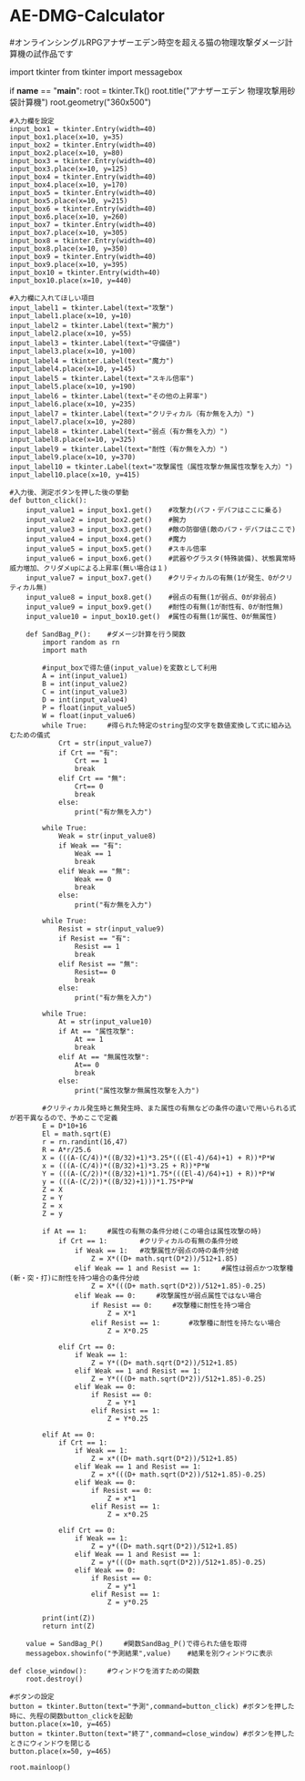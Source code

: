 # AE-DMG-Calculator
#オンラインシングルRPGアナザーエデン時空を超える猫の物理攻撃ダメージ計算機の試作品です

import tkinter
from tkinter import messagebox

if __name__ == "__main__":
    root = tkinter.Tk()
    root.title("アナザーエデン 物理攻撃用砂袋計算機")
    root.geometry("360x500")

    #入力欄を設定
    input_box1 = tkinter.Entry(width=40)
    input_box1.place(x=10, y=35)
    input_box2 = tkinter.Entry(width=40)
    input_box2.place(x=10, y=80)
    input_box3 = tkinter.Entry(width=40)
    input_box3.place(x=10, y=125)
    input_box4 = tkinter.Entry(width=40)
    input_box4.place(x=10, y=170)
    input_box5 = tkinter.Entry(width=40)
    input_box5.place(x=10, y=215)
    input_box6 = tkinter.Entry(width=40)
    input_box6.place(x=10, y=260)
    input_box7 = tkinter.Entry(width=40)
    input_box7.place(x=10, y=305)
    input_box8 = tkinter.Entry(width=40)
    input_box8.place(x=10, y=350)
    input_box9 = tkinter.Entry(width=40)
    input_box9.place(x=10, y=395)
    input_box10 = tkinter.Entry(width=40)
    input_box10.place(x=10, y=440)
    
    #入力欄に入れてほしい項目
    input_label1 = tkinter.Label(text="攻撃")
    input_label1.place(x=10, y=10)
    input_label2 = tkinter.Label(text="腕力")
    input_label2.place(x=10, y=55)
    input_label3 = tkinter.Label(text="守備値")
    input_label3.place(x=10, y=100)
    input_label4 = tkinter.Label(text="魔力")
    input_label4.place(x=10, y=145)
    input_label5 = tkinter.Label(text="スキル倍率")
    input_label5.place(x=10, y=190)
    input_label6 = tkinter.Label(text="その他の上昇率")
    input_label6.place(x=10, y=235)
    input_label7 = tkinter.Label(text="クリティカル（有か無を入力）")
    input_label7.place(x=10, y=280)
    input_label8 = tkinter.Label(text="弱点（有か無を入力）")
    input_label8.place(x=10, y=325)
    input_label9 = tkinter.Label(text="耐性（有か無を入力）")
    input_label9.place(x=10, y=370)
    input_label10 = tkinter.Label(text="攻撃属性（属性攻撃か無属性攻撃を入力）")
    input_label10.place(x=10, y=415)
    
    #入力後、測定ボタンを押した後の挙動
    def button_click(): 
        input_value1 = input_box1.get()    #攻撃力(バフ・デバフはここに乗る)
        input_value2 = input_box2.get()    #腕力
        input_value3 = input_box3.get()    #敵の防御値(敵のバフ・デバフはここで)
        input_value4 = input_box4.get()    #魔力
        input_value5 = input_box5.get()    #スキル倍率
        input_value6 = input_box6.get()    #武器やグラスタ(特殊装備)、状態異常時威力増加、クリダメupによる上昇率(無い場合は１)
        input_value7 = input_box7.get()    #クリティカルの有無(1が発生、0がクリティカル無)
        input_value8 = input_box8.get()    #弱点の有無(1が弱点、0が非弱点)
        input_value9 = input_box9.get()    #耐性の有無(1が耐性有、0が耐性無)
        input_value10 = input_box10.get()  #属性の有無(1が属性、0が無属性)
        
        def SandBag_P():    #ダメージ計算を行う関数
            import random as rn
            import math        
            
            #input_boxで得た値(input_value)を変数として利用
            A = int(input_value1)
            B = int(input_value2)
            C = int(input_value3)
            D = int(input_value4)
            P = float(input_value5)
            W = float(input_value6)
            while True:     #得られた特定のstring型の文字を数値変換して式に組み込むための儀式
                Crt = str(input_value7)
                if Crt == "有":
                    Crt == 1
                    break
                elif Crt == "無":
                    Crt== 0
                    break
                else:
                    print("有か無を入力")
                    
            while True:
                Weak = str(input_value8)
                if Weak == "有":
                    Weak == 1
                    break
                elif Weak == "無":
                    Weak == 0
                    break
                else:
                    print("有か無を入力")
            
            while True:
                Resist = str(input_value9)
                if Resist == "有":
                    Resist == 1
                    break
                elif Resist == "無":
                    Resist== 0
                    break
                else:
                    print("有か無を入力")
                    
            while True:
                At = str(input_value10)
                if At == "属性攻撃":
                    At == 1
                    break
                elif At == "無属性攻撃":
                    At== 0
                    break
                else:
                    print("属性攻撃か無属性攻撃を入力")
            
            #クリティカル発生時と無発生時、また属性の有無などの条件の違いで用いられる式が若干異なるので、予めここで定義
            E = D*10+16
            El = math.sqrt(E)
            r = rn.randint(16,47)
            R = A*r/25.6
            X = (((A-(C/4))*((B/32)+1)*3.25*(((El-4)/64)+1) + R))*P*W
            x = (((A-(C/4))*((B/32)+1)*3.25 + R))*P*W
            Y = (((A-(C/2))*((B/32)+1)*1.75*(((El-4)/64)+1) + R))*P*W
            y = (((A-(C/2))*((B/32)+1)))*1.75*P*W
            Z = X
            Z = Y
            Z = x
            Z = y
            
            if At == 1:     #属性の有無の条件分岐(この場合は属性攻撃の時)
                if Crt == 1:        #クリティカルの有無の条件分岐
                    if Weak == 1:   #攻撃属性が弱点の時の条件分岐
                        Z = X*((D+ math.sqrt(D*2))/512+1.85)
                    elif Weak == 1 and Resist == 1:     #属性は弱点かつ攻撃種(斬・突・打)に耐性を持つ場合の条件分岐
                        Z = X*(((D+ math.sqrt(D*2))/512+1.85)-0.25)
                    elif Weak == 0:     #攻撃属性が弱点属性ではない場合
                        if Resist == 0:     #攻撃種に耐性を持つ場合
                            Z = X*1
                        elif Resist == 1:       #攻撃種に耐性を持たない場合
                            Z = X*0.25
                            
                elif Crt == 0:
                    if Weak == 1:
                        Z = Y*((D+ math.sqrt(D*2))/512+1.85)
                    elif Weak == 1 and Resist == 1:
                        Z = Y*(((D+ math.sqrt(D*2))/512+1.85)-0.25)
                    elif Weak == 0:
                        if Resist == 0:
                            Z = Y*1
                        elif Resist == 1:
                            Z = Y*0.25
                            
            elif At == 0:
                if Crt == 1:
                    if Weak == 1:
                        Z = x*((D+ math.sqrt(D*2))/512+1.85)
                    elif Weak == 1 and Resist == 1:
                        Z = x*(((D+ math.sqrt(D*2))/512+1.85)-0.25)
                    elif Weak == 0:
                        if Resist == 0:
                            Z = x*1
                        elif Resist == 1:
                            Z = x*0.25
                            
                elif Crt == 0:
                    if Weak == 1:
                        Z = y*((D+ math.sqrt(D*2))/512+1.85)
                    elif Weak == 1 and Resist == 1:
                        Z = y*(((D+ math.sqrt(D*2))/512+1.85)-0.25)
                    elif Weak == 0:
                        if Resist == 0:
                            Z = y*1
                        elif Resist == 1:
                            Z = y*0.25
                            
            print(int(Z))
            return int(Z)
            
        value = SandBag_P()     #関数SandBag_P()で得られた値を取得
        messagebox.showinfo("予測結果",value)    #結果を別ウィンドウに表示
    
    def close_window():     #ウィンドウを消すための関数
        root.destroy()
    
    #ボタンの設定
    button = tkinter.Button(text="予測",command=button_click) #ボタンを押した時に、先程の関数button_clickを起動
    button.place(x=10, y=465)
    button = tkinter.Button(text="終了",command=close_window) #ボタンを押したときにウィンドウを閉じる
    button.place(x=50, y=465)
    
    root.mainloop()
